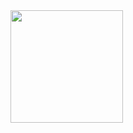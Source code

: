 <img height="180em" src="https://github-readme-stats.vercel.app/api?username=paigem33&show_icons=true&hide_border=true&&count_private=true&include_all_commits=true"/>
